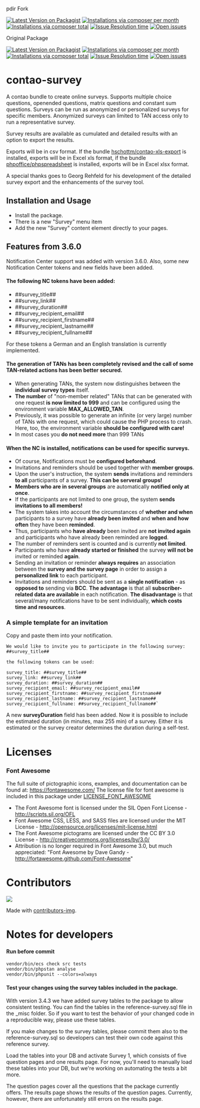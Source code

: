 pdir Fork

[![Latest Version on Packagist](http://img.shields.io/packagist/v/pdir/contao-survey.svg?style=flat)](https://packagist.org/packages/pdir/contao-survey)
[![Installations via composer per month](http://img.shields.io/packagist/dm/pdir/contao-survey.svg?style=flat)](https://packagist.org/packages/pdir/contao-survey)
[![Installations via composer total](http://img.shields.io/packagist/dt/pdir/contao-survey.svg?style=flat)](https://packagist.org/packages/pdir/contao-survey)
<a href="https://github.com/pdir/contao-survey/issues?q=is%3Aissue+is%3Aopen+sort%3Aupdated-desc"><img alt="Issue Resolution time" src="http://isitmaintained.com/badge/resolution/pdir/contao-survey.svg"></a>
<a href="https://github.com/pdir/contao-survey/issues?q=is%3Aissue+is%3Aopen+sort%3Aupdated-desc"><img alt="Open issues" src="http://isitmaintained.com/badge/open/pdir/contao-survey.svg"></a>
<a href="https://codecov.io/gh/pdir/contao-survey"><img src="https://codecov.io/gh/pdir/contao-survey/branch/master/graph/badge.svg" alt></a>
<a href="https://github.com/pdir/contao-survey/actions"><img src="https://github.com/pdir/contao-survey/actions/workflows/ci.yml/badge.svg?branch=master" alt></a>

Original Package

[![Latest Version on Packagist](http://img.shields.io/packagist/v/hschottm/contao-survey.svg?style=flat)](https://packagist.org/packages/hschottm/contao-survey)
[![Installations via composer per month](http://img.shields.io/packagist/dm/hschottm/contao-survey.svg?style=flat)](https://packagist.org/packages/hschottm/contao-survey)
[![Installations via composer total](http://img.shields.io/packagist/dt/hschottm/contao-survey.svg?style=flat)](https://packagist.org/packages/hschottm/contao-survey)
<a href="https://github.com/hschottm/survey_ce/issues?q=is%3Aissue+is%3Aopen+sort%3Aupdated-desc"><img alt="Issue Resolution time" src="http://isitmaintained.com/badge/resolution/hschottm/survey_ce.svg"></a>
<a href="https://github.com/hschottm/survey_ce/issues?q=is%3Aissue+is%3Aopen+sort%3Aupdated-desc"><img alt="Open issues" src="http://isitmaintained.com/badge/open/hschottm/survey_ce.svg"></a>

# contao-survey
A contao bundle to create online surveys. Supports multiple choice questions, openended questions, matrix questions and constant sum questions. Surveys can be run as anonymized or personalized surveys for specific members. Anonymized surveys can limited to TAN access only to run a representative survey.

Survey results are available as cumulated and detailed results with an option to export the results.

Exports will be in csv format. If the bundle [hschottm/contao-xls-export](https://packagist.org/packages/hschottm/contao-xls-export) is installed, exports will be in Excel xls format, if the bundle [phpoffice/phpspreadsheet](https://packagist.org/packages/phpoffice/phpspreadsheet) is installed, exports will be in Excel xlsx format.

A special thanks goes to Georg Rehfeld for his development of the detailed survey export and the enhancements of the survey tool.

## Installation and Usage

* Install the package.
* There is a new "Survey" menu item
* Add the new "Survey" content element directly to your pages.

## Features from 3.6.0
Notification Center support was added with version 3.6.0. Also, some new Notification Center tokens and new fields have been added.
#### The following NC tokens have been added:
- ##survey_title##
- ##survey_link##
- ##survey_duration##
- ##survey_recipient_email##
- ##survey_recipient_firstname##
- ##survey_recipient_lastname##
- ##survey_recipient_fullname##

For these tokens a German and an English translation is currently implemented.

#### The generation of TANs has been completely revised and the call of some TAN-related actions has been better secured.
- When generating TANs, the system now distinguishes between the **individual survey types** itself.
- **The number** of "non-member related" TANs that can be generated with one request **is now limited to 999** and
can be configured using the environment variable **MAX_ALLOWED_TAN**.
- Previously, it was possible to generate an infinite (or very large) number of TANs with one request,
which could cause the PHP process to crash. Here, too, the environment variable **should be configured with care!**
- In most cases you **do not need more** than 999 TANs

#### When the NC is installed, notifications can be used for specific surveys.
- Of course, Notifications must be **configured beforehand**.
- Invitations and reminders should be used together with **member groups**.
- Upon the user's instruction, the system **sends** invitations and reminders **to all** participants of a survey. **This can be serveral groups!**
- **Members who are in several groups** are automatically **notified only at once**.
- If the participants are not limited to one group, the system **sends invitations to all members!**
- The system takes into account the circumstances of **whether and when** participants to a survey have **already been invited** and **when and how often** they have been **reminded**.
- Thus, participants who **have already** been invited are **not invited again** and participants who have already been reminded are **logged**.
- The number of reminders sent is counted and is currently **not limited**.
- Participants who have **already started or finished** the survey **will not be** invited or reminded **again**.
- Sending an invitation or reminder **always requires** an association between the **survey and the survey page** in order to assign a **personalized link** to each participant.
- Invitations and reminders should be sent as a **single notification** - as **opposed to** sending via **BCC**.
**The advantage** is that all **subscriber-related data are available** in each notification.
**The disadvantage** is that several/many notifications have to be sent individually, **which costs time and resources**.

### A simple template for an invitation
Copy and paste them into your notification.
````
We would like to invite you to participate in the following survey: ##survey_title##

the following tokens can be used:

survey_title: ##survey_title##
survey_link: ##survey_link##
survey_duration: ##survey_duration##
survey_recipient_email: ##survey_recipient_email##
survey_recipient_firstname: ##survey_recipient_firstname##
survey_recipient_lastname: ##survey_recipient_lastname##
survey_recipient_fullname: ##survey_recipient_fullname##`
````

A new **surveyDuration** field has been added. Now it is possible to include the estimated duration (in minutes, max 255 min) of a survey. Either it is estimated or the survey creator determines the duration during a self-test.

# Licenses
### Font Awesome
The full suite of pictographic icons, examples, and documentation can be found at: https://fontawesome.com/
The license file for font awesome is included in this package under [LICENSE_FONT_AWESOME](https://github.com/contao-themes-net/font-awesome-inserttag-bundle/blob/main/LICENSE_FONT_AWESOME)
- The Font Awesome font is licensed under the SIL Open Font License - http://scripts.sil.org/OFL
- Font Awesome CSS, LESS, and SASS files are licensed under the MIT License - http://opensource.org/licenses/mit-license.html
- The Font Awesome pictograms are licensed under the CC BY 3.0 License - http://creativecommons.org/licenses/by/3.0/
- Attribution is no longer required in Font Awesome 3.0, but much appreciated: "Font Awesome by Dave Gandy - http://fortawesome.github.com/Font-Awesome"

# Contributors

<a href = "https://github.com/pdir/contao-survey/graphs/contributors">
  <img src = "https://contrib.rocks/image?repo=pdir/contao-survey"/>
</a>

Made with [contributors-img](https://contrib.rocks).

# Notes for developers

#### Run before commit

    vendor/bin/ecs check src tests
    vendor/bin/phpstan analyse
    vendor/bin/phpunit --colors=always


#### Test your changes using the survey tables included in the package.

With version 3.4.3 we have added survey tables to the package to allow consistent testing. You can find the tables in the
reference-survey.sql file in the _misc folder. So if you want to test the behavior of your changed code in a
reproducible way, please use these tables.

If you make changes to the survey tables, please commit them also to the reference-survey.sql so developers can
test their own code against this reference survey.

Load the tables into your DB and activate Survey 1, which consists of
five question pages and one results page. For now, you'll need to manually load these tables into your DB, but
we're working on automating the tests a bit more.

The question pages cover all the questions that the package currently offers. The results page shows the results
of the question pages. Currently, however, there are unfortunately still errors on the results page.


